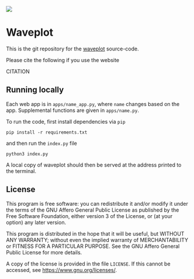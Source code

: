 <a href="https://waveplot.com">
<img src="https://img.shields.io/website?down_color=red&down_message=Offline&up_color=green&up_message=Online&url=https%3A%2F%2Fwaveplot.com">
</a>

# Waveplot

This is the git repository for the [waveplot](https://www.waveplot.com) source-code.

Please cite the following if you use the website

CITATION

## Running locally

Each web app is in `apps/name_app.py`, where `name` changes based on the app. Supplemental functions are given in `apps/name.py`. 

To run the code, first install dependencies via `pip`

```
pip install -r requirements.txt
```

and then run the `index.py` file

```
python3 index.py
```

A local copy of waveplot should then be served at the address printed to the terminal.


## License 

This program is free software: you can redistribute it and/or modify
it under the terms of the GNU Affero General Public License as published
by the Free Software Foundation, either version 3 of the License, or
(at your option) any later version.

This program is distributed in the hope that it will be useful,
but WITHOUT ANY WARRANTY; without even the implied warranty of
MERCHANTABILITY or FITNESS FOR A PARTICULAR PURPOSE.  See the
GNU Affero General Public License for more details.

A copy of the license is provided in the file `LICENSE`.
If this cannot be accessed, see <https://www.gnu.org/licenses/>.
